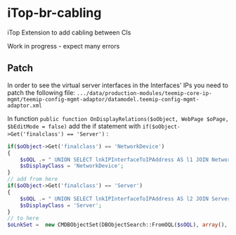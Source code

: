 # iTop-br-cabling

iTop Extension to add cabling between CIs

Work in progress - expect many errors

## Patch

In order to see the virtual server interfaces in the Interfaces' IPs you need to patch the following file: ```.../data/production-modules/teemip-core-ip-mgmt/teemip-config-mgmt-adaptor/datamodel.teemip-config-mgmt-adaptor.xml```

In function ```public function OnDisplayRelations($oObject, WebPage $oPage, $bEditMode = false)``` add the if statement with ```if($oObject->Get('finalclass') == 'Server')``` :

``` php
if($oObject->Get('finalclass') == 'NetworkDevice')
{
    $sOQL .= " UNION SELECT lnkIPInterfaceToIPAddress AS l1 JOIN NetworkDeviceVirtualInterface AS int ON l1.ipinterface_id = int.id JOIN NetworkDevice AS n ON int.networkdevice_id = n.id WHERE n.id = :ci_id";
    $sDisplayClass = 'NetworkDevice';
}
// add from here
if($oObject->Get('finalclass') == 'Server')
{
    $sOQL .= " UNION SELECT lnkIPInterfaceToIPAddress AS l2 JOIN ServerVirtualInterface AS int ON l2.ipinterface_id = int.id JOIN Server AS s ON int.server_id = s.id WHERE s.id = :ci_id";
    $sDisplayClass = 'Server';
}
// to here
$oLnkSet =  new CMDBObjectSet(DBObjectSearch::FromOQL($sOQL), array(), array('ci_id' => $oObject->GetKey()));
```
